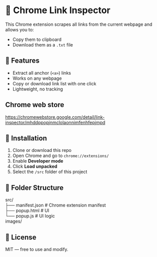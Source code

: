 # 🔗 Chrome Link Inspector

This Chrome extension scrapes all links from the current webpage and allows you to:
- Copy them to clipboard
- Download them as a `.txt` file

## 🧩 Features
- Extract all anchor (`<a>`) links
- Works on any webpage
- Copy or download link list with one click
- Lightweight, no tracking

## Chrome web store

https://chromewebstore.google.com/detail/link-inspector/mhddppopjnmclolaonnimfenhfepjmpd

## 🚀 Installation

1. Clone or download this repo
2. Open Chrome and go to `chrome://extensions/`
3. Enable **Developer mode**
4. Click **Load unpacked**
5. Select the `/src` folder of this project

## 📁 Folder Structure
src/  
├── manifest.json # Chrome extension manifest  
├── popup.html # UI  
└── popup.js # UI logic  
images/  

## 📄 License

MIT — free to use and modify.
